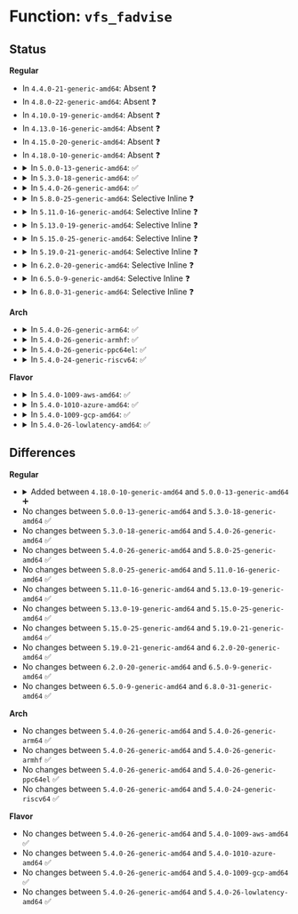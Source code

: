 # Function: <code>vfs_fadvise</code>

## Status
<b>Regular</b>
<ul>
<li>
In <code>4.4.0-21-generic-amd64</code>: Absent ❓
</li>
<li>
In <code>4.8.0-22-generic-amd64</code>: Absent ❓
</li>
<li>
In <code>4.10.0-19-generic-amd64</code>: Absent ❓
</li>
<li>
In <code>4.13.0-16-generic-amd64</code>: Absent ❓
</li>
<li>
In <code>4.15.0-20-generic-amd64</code>: Absent ❓
</li>
<li>
In <code>4.18.0-10-generic-amd64</code>: Absent ❓
</li>
<li>
<details>
<summary>In <code>5.0.0-13-generic-amd64</code>: ✅</summary>

```c
int vfs_fadvise(struct file * file, loff_t offset, loff_t len, int advice)
```

```json
{
  "name": "vfs_fadvise",
  "collision_type": "Unique Global",
  "inline_type": "No",
  "funcs": [
    {
      "addr": 18446744071580966880,
      "name": "vfs_fadvise",
      "external": true,
      "loc": "mm/fadvise.c:182",
      "file": "mm/fadvise.c",
      "inline": "seen, unknown",
      "caller_inline": [],
      "caller_func": [
        "mm/fadvise.c:ksys_fadvise64_64",
        "mm/readahead.c:ksys_readahead"
      ]
    }
  ],
  "symbols": [
    {
      "addr": 18446744071580966880,
      "name": "vfs_fadvise",
      "section": ".text",
      "bind": "STB_GLOBAL",
      "size": 642
    }
  ]
}
```
</details>
</li>
<li>
<details>
<summary>In <code>5.3.0-18-generic-amd64</code>: ✅</summary>

```c
int vfs_fadvise(struct file * file, loff_t offset, loff_t len, int advice)
```

```json
{
  "name": "vfs_fadvise",
  "collision_type": "Unique Global",
  "inline_type": "No",
  "funcs": [
    {
      "addr": 18446744071581061984,
      "name": "vfs_fadvise",
      "external": true,
      "loc": "mm/fadvise.c:182",
      "file": "mm/fadvise.c",
      "inline": "seen, unknown",
      "caller_inline": [],
      "caller_func": [
        "mm/fadvise.c:ksys_fadvise64_64",
        "mm/readahead.c:ksys_readahead"
      ]
    }
  ],
  "symbols": [
    {
      "addr": 18446744071581061984,
      "name": "vfs_fadvise",
      "section": ".text",
      "bind": "STB_GLOBAL",
      "size": 649
    }
  ]
}
```
</details>
</li>
<li>
<details>
<summary>In <code>5.4.0-26-generic-amd64</code>: ✅</summary>

```c
int vfs_fadvise(struct file * file, loff_t offset, loff_t len, int advice)
```

```json
{
  "name": "vfs_fadvise",
  "collision_type": "Unique Global",
  "inline_type": "No",
  "funcs": [
    {
      "addr": 18446744071581118368,
      "name": "vfs_fadvise",
      "external": true,
      "loc": "mm/fadvise.c:182",
      "file": "mm/fadvise.c",
      "inline": "seen, unknown",
      "caller_inline": [],
      "caller_func": [
        "mm/fadvise.c:ksys_fadvise64_64",
        "mm/readahead.c:ksys_readahead",
        "mm/madvise.c:__do_sys_madvise"
      ]
    }
  ],
  "symbols": [
    {
      "addr": 18446744071581118368,
      "name": "vfs_fadvise",
      "section": ".text",
      "bind": "STB_GLOBAL",
      "size": 39
    }
  ]
}
```
</details>
</li>
<li>
<details>
<summary>In <code>5.8.0-25-generic-amd64</code>: Selective Inline ❓</summary>

```c
int vfs_fadvise(struct file * file, loff_t offset, loff_t len, int advice)
```

```json
{
  "name": "vfs_fadvise",
  "collision_type": "Unique Global",
  "inline_type": "Selective",
  "funcs": [
    {
      "addr": 18446744071581302208,
      "name": "vfs_fadvise",
      "external": true,
      "loc": "mm/fadvise.c:180",
      "file": "mm/fadvise.c",
      "inline": "not declared, inlined",
      "caller_inline": [
        "mm/fadvise.c:ksys_fadvise64_64"
      ],
      "caller_func": [
        "mm/readahead.c:ksys_readahead",
        "mm/madvise.c:madvise_willneed",
        "fs/io_uring.c:io_issue_sqe"
      ]
    }
  ],
  "symbols": [
    {
      "addr": 18446744071581302112,
      "name": "vfs_fadvise",
      "section": ".text",
      "bind": "STB_GLOBAL",
      "size": 39
    }
  ]
}
```
</details>
</li>
<li>
<details>
<summary>In <code>5.11.0-16-generic-amd64</code>: Selective Inline ❓</summary>

```c
int vfs_fadvise(struct file * file, loff_t offset, loff_t len, int advice)
```

```json
{
  "name": "vfs_fadvise",
  "collision_type": "Unique Global",
  "inline_type": "Selective",
  "funcs": [
    {
      "addr": 18446744071581345424,
      "name": "vfs_fadvise",
      "external": true,
      "loc": "mm/fadvise.c:181",
      "file": "mm/fadvise.c",
      "inline": "not declared, inlined",
      "caller_inline": [
        "mm/fadvise.c:ksys_fadvise64_64"
      ],
      "caller_func": [
        "mm/readahead.c:ksys_readahead",
        "fs/io_uring.c:io_issue_sqe"
      ]
    }
  ],
  "symbols": [
    {
      "addr": 18446744071581345328,
      "name": "vfs_fadvise",
      "section": ".text",
      "bind": "STB_GLOBAL",
      "size": 39
    }
  ]
}
```
</details>
</li>
<li>
<details>
<summary>In <code>5.13.0-19-generic-amd64</code>: Selective Inline ❓</summary>

```c
int vfs_fadvise(struct file * file, loff_t offset, loff_t len, int advice)
```

```json
{
  "name": "vfs_fadvise",
  "collision_type": "Unique Global",
  "inline_type": "Selective",
  "funcs": [
    {
      "addr": 18446744071581364512,
      "name": "vfs_fadvise",
      "external": true,
      "loc": "mm/fadvise.c:181",
      "file": "mm/fadvise.c",
      "inline": "not declared, inlined",
      "caller_inline": [
        "mm/fadvise.c:ksys_fadvise64_64"
      ],
      "caller_func": [
        "mm/readahead.c:ksys_readahead",
        "fs/io_uring.c:io_issue_sqe"
      ]
    }
  ],
  "symbols": [
    {
      "addr": 18446744071581364416,
      "name": "vfs_fadvise",
      "section": ".text",
      "bind": "STB_GLOBAL",
      "size": 39
    }
  ]
}
```
</details>
</li>
<li>
<details>
<summary>In <code>5.15.0-25-generic-amd64</code>: Selective Inline ❓</summary>

```c
int vfs_fadvise(struct file * file, loff_t offset, loff_t len, int advice)
```

```json
{
  "name": "vfs_fadvise",
  "collision_type": "Unique Global",
  "inline_type": "Selective",
  "funcs": [
    {
      "addr": 18446744071581612896,
      "name": "vfs_fadvise",
      "external": true,
      "loc": "mm/fadvise.c:181",
      "file": "mm/fadvise.c",
      "inline": "not declared, inlined",
      "caller_inline": [
        "mm/fadvise.c:ksys_fadvise64_64"
      ],
      "caller_func": [
        "mm/readahead.c:ksys_readahead",
        "fs/io_uring.c:io_issue_sqe"
      ]
    }
  ],
  "symbols": [
    {
      "addr": 18446744071581612800,
      "name": "vfs_fadvise",
      "section": ".text",
      "bind": "STB_GLOBAL",
      "size": 39
    }
  ]
}
```
</details>
</li>
<li>
<details>
<summary>In <code>5.19.0-21-generic-amd64</code>: Selective Inline ❓</summary>

```c
int vfs_fadvise(struct file * file, loff_t offset, loff_t len, int advice)
```

```json
{
  "name": "vfs_fadvise",
  "collision_type": "Unique Global",
  "inline_type": "Selective",
  "funcs": [
    {
      "addr": 18446744071581973124,
      "name": "vfs_fadvise",
      "external": true,
      "loc": "mm/fadvise.c:180",
      "file": "mm/fadvise.c",
      "inline": "not declared, inlined",
      "caller_inline": [
        "mm/fadvise.c:ksys_fadvise64_64"
      ],
      "caller_func": [
        "mm/readahead.c:ksys_readahead",
        "mm/madvise.c:madvise_vma_behavior",
        "io_uring/io_uring.c:io_fadvise"
      ]
    }
  ],
  "symbols": [
    {
      "addr": 18446744071581973008,
      "name": "vfs_fadvise",
      "section": ".text",
      "bind": "STB_GLOBAL",
      "size": 63
    }
  ]
}
```
</details>
</li>
<li>
<details>
<summary>In <code>6.2.0-20-generic-amd64</code>: Selective Inline ❓</summary>

```c
int vfs_fadvise(struct file * file, loff_t offset, loff_t len, int advice)
```

```json
{
  "name": "vfs_fadvise",
  "collision_type": "Unique Global",
  "inline_type": "Selective",
  "funcs": [
    {
      "addr": 18446744071582407684,
      "name": "vfs_fadvise",
      "external": true,
      "loc": "mm/fadvise.c:180",
      "file": "mm/fadvise.c",
      "inline": "not declared, inlined",
      "caller_inline": [
        "mm/fadvise.c:ksys_fadvise64_64"
      ],
      "caller_func": [
        "mm/readahead.c:ksys_readahead",
        "mm/madvise.c:madvise_vma_behavior",
        "io_uring/advise.c:io_fadvise"
      ]
    }
  ],
  "symbols": [
    {
      "addr": 18446744071582407552,
      "name": "vfs_fadvise",
      "section": ".text",
      "bind": "STB_GLOBAL",
      "size": 63
    }
  ]
}
```
</details>
</li>
<li>
<details>
<summary>In <code>6.5.0-9-generic-amd64</code>: Selective Inline ❓</summary>

```c
int vfs_fadvise(struct file * file, loff_t offset, loff_t len, int advice)
```

```json
{
  "name": "vfs_fadvise",
  "collision_type": "Unique Global",
  "inline_type": "Selective",
  "funcs": [
    {
      "addr": 18446744071582613732,
      "name": "vfs_fadvise",
      "external": true,
      "loc": "mm/fadvise.c:180",
      "file": "mm/fadvise.c",
      "inline": "not declared, inlined",
      "caller_inline": [
        "mm/fadvise.c:ksys_fadvise64_64"
      ],
      "caller_func": [
        "mm/readahead.c:ksys_readahead",
        "mm/madvise.c:madvise_vma_behavior",
        "io_uring/advise.c:io_fadvise"
      ]
    }
  ],
  "symbols": [
    {
      "addr": 18446744071582613584,
      "name": "vfs_fadvise",
      "section": ".text",
      "bind": "STB_GLOBAL",
      "size": 66
    }
  ]
}
```
</details>
</li>
<li>
<details>
<summary>In <code>6.8.0-31-generic-amd64</code>: Selective Inline ❓</summary>

```c
int vfs_fadvise(struct file * file, loff_t offset, loff_t len, int advice)
```

```json
{
  "name": "vfs_fadvise",
  "collision_type": "Unique Global",
  "inline_type": "Selective",
  "funcs": [
    {
      "addr": 18446744071582785300,
      "name": "vfs_fadvise",
      "external": true,
      "loc": "mm/fadvise.c:180",
      "file": "mm/fadvise.c",
      "inline": "not declared, inlined",
      "caller_inline": [
        "mm/fadvise.c:ksys_fadvise64_64"
      ],
      "caller_func": [
        "mm/readahead.c:ksys_readahead",
        "mm/madvise.c:madvise_vma_behavior",
        "io_uring/advise.c:io_fadvise"
      ]
    }
  ],
  "symbols": [
    {
      "addr": 18446744071582785152,
      "name": "vfs_fadvise",
      "section": ".text",
      "bind": "STB_GLOBAL",
      "size": 66
    }
  ]
}
```
</details>
</li>
</ul>
<b>Arch</b>
<ul>
<li>
<details>
<summary>In <code>5.4.0-26-generic-arm64</code>: ✅</summary>

```c
int vfs_fadvise(struct file * file, loff_t offset, loff_t len, int advice)
```

```json
{
  "name": "vfs_fadvise",
  "collision_type": "Unique Global",
  "inline_type": "No",
  "funcs": [
    {
      "addr": 18446603336492487272,
      "name": "vfs_fadvise",
      "external": true,
      "loc": "mm/fadvise.c:182",
      "file": "mm/fadvise.c",
      "inline": "seen, unknown",
      "caller_inline": [],
      "caller_func": [
        "mm/fadvise.c:ksys_fadvise64_64",
        "mm/readahead.c:ksys_readahead",
        "mm/madvise.c:__arm64_sys_madvise"
      ]
    }
  ],
  "symbols": [
    {
      "addr": 18446603336492487272,
      "name": "vfs_fadvise",
      "section": ".text",
      "bind": "STB_GLOBAL",
      "size": 108
    }
  ]
}
```
</details>
</li>
<li>
<details>
<summary>In <code>5.4.0-26-generic-armhf</code>: ✅</summary>

```c
int vfs_fadvise(struct file * file, loff_t offset, loff_t len, int advice)
```

```json
{
  "name": "vfs_fadvise",
  "collision_type": "Unique Global",
  "inline_type": "No",
  "funcs": [
    {
      "addr": 3226360416,
      "name": "vfs_fadvise",
      "external": true,
      "loc": "mm/fadvise.c:182",
      "file": "mm/fadvise.c",
      "inline": "seen, unknown",
      "caller_inline": [],
      "caller_func": [
        "mm/fadvise.c:ksys_fadvise64_64",
        "mm/readahead.c:ksys_readahead",
        "mm/madvise.c:__se_sys_madvise"
      ]
    }
  ],
  "symbols": [
    {
      "addr": 3226360416,
      "name": "vfs_fadvise",
      "section": ".text",
      "bind": "STB_GLOBAL",
      "size": 96
    }
  ]
}
```
</details>
</li>
<li>
<details>
<summary>In <code>5.4.0-26-generic-ppc64el</code>: ✅</summary>

```c
int vfs_fadvise(struct file * file, loff_t offset, loff_t len, int advice)
```

```json
{
  "name": "vfs_fadvise",
  "collision_type": "Unique Global",
  "inline_type": "No",
  "funcs": [
    {
      "addr": 13835058055285773728,
      "name": "vfs_fadvise",
      "external": true,
      "loc": "mm/fadvise.c:182",
      "file": "mm/fadvise.c",
      "inline": "seen, unknown",
      "caller_inline": [],
      "caller_func": [
        "mm/fadvise.c:ksys_fadvise64_64",
        "mm/readahead.c:ksys_readahead",
        "mm/madvise.c:__se_sys_madvise"
      ]
    }
  ],
  "symbols": [
    {
      "addr": 13835058055285773728,
      "name": "vfs_fadvise",
      "section": ".text",
      "bind": "STB_GLOBAL",
      "size": 84
    }
  ]
}
```
</details>
</li>
<li>
<details>
<summary>In <code>5.4.0-24-generic-riscv64</code>: ✅</summary>

```c
int vfs_fadvise(struct file * file, loff_t offset, loff_t len, int advice)
```

```json
{
  "name": "vfs_fadvise",
  "collision_type": "Unique Global",
  "inline_type": "No",
  "funcs": [
    {
      "addr": 18446743936272551490,
      "name": "vfs_fadvise",
      "external": true,
      "loc": "mm/fadvise.c:182",
      "file": "mm/fadvise.c",
      "inline": "seen, unknown",
      "caller_inline": [],
      "caller_func": [
        "mm/fadvise.c:ksys_fadvise64_64",
        "mm/readahead.c:ksys_readahead",
        "mm/madvise.c:__se_sys_madvise"
      ]
    }
  ],
  "symbols": [
    {
      "addr": 18446743936272551490,
      "name": "vfs_fadvise",
      "section": ".text",
      "bind": "STB_GLOBAL",
      "size": 92
    }
  ]
}
```
</details>
</li>
</ul>
<b>Flavor</b>
<ul>
<li>
<details>
<summary>In <code>5.4.0-1009-aws-amd64</code>: ✅</summary>

```c
int vfs_fadvise(struct file * file, loff_t offset, loff_t len, int advice)
```

```json
{
  "name": "vfs_fadvise",
  "collision_type": "Unique Global",
  "inline_type": "No",
  "funcs": [
    {
      "addr": 18446744071581087216,
      "name": "vfs_fadvise",
      "external": true,
      "loc": "mm/fadvise.c:182",
      "file": "mm/fadvise.c",
      "inline": "seen, unknown",
      "caller_inline": [],
      "caller_func": [
        "mm/fadvise.c:ksys_fadvise64_64",
        "mm/readahead.c:ksys_readahead",
        "mm/madvise.c:__do_sys_madvise"
      ]
    }
  ],
  "symbols": [
    {
      "addr": 18446744071581087216,
      "name": "vfs_fadvise",
      "section": ".text",
      "bind": "STB_GLOBAL",
      "size": 39
    }
  ]
}
```
</details>
</li>
<li>
<details>
<summary>In <code>5.4.0-1010-azure-amd64</code>: ✅</summary>

```c
int vfs_fadvise(struct file * file, loff_t offset, loff_t len, int advice)
```

```json
{
  "name": "vfs_fadvise",
  "collision_type": "Unique Global",
  "inline_type": "No",
  "funcs": [
    {
      "addr": 18446744071581034400,
      "name": "vfs_fadvise",
      "external": true,
      "loc": "mm/fadvise.c:182",
      "file": "mm/fadvise.c",
      "inline": "seen, unknown",
      "caller_inline": [],
      "caller_func": [
        "mm/fadvise.c:ksys_fadvise64_64",
        "mm/readahead.c:ksys_readahead",
        "mm/madvise.c:__do_sys_madvise"
      ]
    }
  ],
  "symbols": [
    {
      "addr": 18446744071581034400,
      "name": "vfs_fadvise",
      "section": ".text",
      "bind": "STB_GLOBAL",
      "size": 39
    }
  ]
}
```
</details>
</li>
<li>
<details>
<summary>In <code>5.4.0-1009-gcp-amd64</code>: ✅</summary>

```c
int vfs_fadvise(struct file * file, loff_t offset, loff_t len, int advice)
```

```json
{
  "name": "vfs_fadvise",
  "collision_type": "Unique Global",
  "inline_type": "No",
  "funcs": [
    {
      "addr": 18446744071581078416,
      "name": "vfs_fadvise",
      "external": true,
      "loc": "mm/fadvise.c:182",
      "file": "mm/fadvise.c",
      "inline": "seen, unknown",
      "caller_inline": [],
      "caller_func": [
        "mm/fadvise.c:ksys_fadvise64_64",
        "mm/readahead.c:ksys_readahead",
        "mm/madvise.c:__do_sys_madvise"
      ]
    }
  ],
  "symbols": [
    {
      "addr": 18446744071581078416,
      "name": "vfs_fadvise",
      "section": ".text",
      "bind": "STB_GLOBAL",
      "size": 39
    }
  ]
}
```
</details>
</li>
<li>
<details>
<summary>In <code>5.4.0-26-lowlatency-amd64</code>: ✅</summary>

```c
int vfs_fadvise(struct file * file, loff_t offset, loff_t len, int advice)
```

```json
{
  "name": "vfs_fadvise",
  "collision_type": "Unique Global",
  "inline_type": "No",
  "funcs": [
    {
      "addr": 18446744071581140304,
      "name": "vfs_fadvise",
      "external": true,
      "loc": "mm/fadvise.c:182",
      "file": "mm/fadvise.c",
      "inline": "seen, unknown",
      "caller_inline": [],
      "caller_func": [
        "mm/fadvise.c:ksys_fadvise64_64",
        "mm/readahead.c:ksys_readahead",
        "mm/madvise.c:__do_sys_madvise"
      ]
    }
  ],
  "symbols": [
    {
      "addr": 18446744071581140304,
      "name": "vfs_fadvise",
      "section": ".text",
      "bind": "STB_GLOBAL",
      "size": 39
    }
  ]
}
```
</details>
</li>
</ul>

## Differences
<b>Regular</b>
<ul>
<li>
<details>
<summary>Added between <code>4.18.0-10-generic-amd64</code> and <code>5.0.0-13-generic-amd64</code> ➕</summary>

```c
int vfs_fadvise(struct file * file, loff_t offset, loff_t len, int advice)
```
</details>
</li>
<li>
No changes between <code>5.0.0-13-generic-amd64</code> and <code>5.3.0-18-generic-amd64</code> ✅
</li>
<li>
No changes between <code>5.3.0-18-generic-amd64</code> and <code>5.4.0-26-generic-amd64</code> ✅
</li>
<li>
No changes between <code>5.4.0-26-generic-amd64</code> and <code>5.8.0-25-generic-amd64</code> ✅
</li>
<li>
No changes between <code>5.8.0-25-generic-amd64</code> and <code>5.11.0-16-generic-amd64</code> ✅
</li>
<li>
No changes between <code>5.11.0-16-generic-amd64</code> and <code>5.13.0-19-generic-amd64</code> ✅
</li>
<li>
No changes between <code>5.13.0-19-generic-amd64</code> and <code>5.15.0-25-generic-amd64</code> ✅
</li>
<li>
No changes between <code>5.15.0-25-generic-amd64</code> and <code>5.19.0-21-generic-amd64</code> ✅
</li>
<li>
No changes between <code>5.19.0-21-generic-amd64</code> and <code>6.2.0-20-generic-amd64</code> ✅
</li>
<li>
No changes between <code>6.2.0-20-generic-amd64</code> and <code>6.5.0-9-generic-amd64</code> ✅
</li>
<li>
No changes between <code>6.5.0-9-generic-amd64</code> and <code>6.8.0-31-generic-amd64</code> ✅
</li>
</ul>
<b>Arch</b>
<ul>
<li>
No changes between <code>5.4.0-26-generic-amd64</code> and <code>5.4.0-26-generic-arm64</code> ✅
</li>
<li>
No changes between <code>5.4.0-26-generic-amd64</code> and <code>5.4.0-26-generic-armhf</code> ✅
</li>
<li>
No changes between <code>5.4.0-26-generic-amd64</code> and <code>5.4.0-26-generic-ppc64el</code> ✅
</li>
<li>
No changes between <code>5.4.0-26-generic-amd64</code> and <code>5.4.0-24-generic-riscv64</code> ✅
</li>
</ul>
<b>Flavor</b>
<ul>
<li>
No changes between <code>5.4.0-26-generic-amd64</code> and <code>5.4.0-1009-aws-amd64</code> ✅
</li>
<li>
No changes between <code>5.4.0-26-generic-amd64</code> and <code>5.4.0-1010-azure-amd64</code> ✅
</li>
<li>
No changes between <code>5.4.0-26-generic-amd64</code> and <code>5.4.0-1009-gcp-amd64</code> ✅
</li>
<li>
No changes between <code>5.4.0-26-generic-amd64</code> and <code>5.4.0-26-lowlatency-amd64</code> ✅
</li>
</ul>
